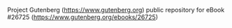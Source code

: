 Project Gutenberg (https://www.gutenberg.org) public repository for eBook #26725 (https://www.gutenberg.org/ebooks/26725)
